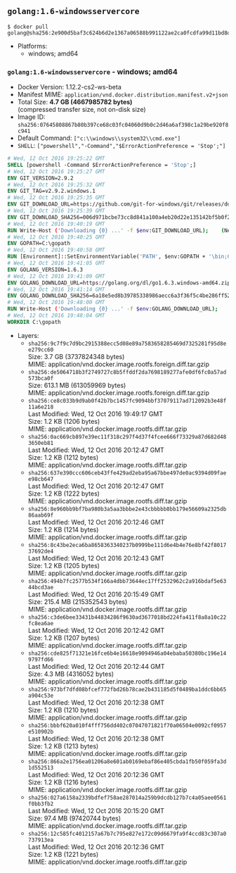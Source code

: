 ## `golang:1.6-windowsservercore`

```console
$ docker pull golang@sha256:2e900d5baf3c624b6d2e1367a06588b991122ae2ca0fcdfa99d11bd8d487ea09
```

-	Platforms:
	-	windows; amd64

### `golang:1.6-windowsservercore` - windows; amd64

-	Docker Version: 1.12.2-cs2-ws-beta
-	Manifest MIME: `application/vnd.docker.distribution.manifest.v2+json`
-	Total Size: **4.7 GB (4667985782 bytes)**  
	(compressed transfer size, not on-disk size)
-	Image ID: `sha256:07645808867b80b397ce68c03fc04060d9b0c2d46a6af398c1a29be920f8c941`
-	Default Command: `["c:\\windows\\system32\\cmd.exe"]`
-	`SHELL`: `["powershell","-Command","$ErrorActionPreference = 'Stop';"]`

```dockerfile
# Wed, 12 Oct 2016 19:25:22 GMT
SHELL [powershell -Command $ErrorActionPreference = 'Stop';]
# Wed, 12 Oct 2016 19:25:27 GMT
ENV GIT_VERSION=2.9.2
# Wed, 12 Oct 2016 19:25:32 GMT
ENV GIT_TAG=v2.9.2.windows.1
# Wed, 12 Oct 2016 19:25:35 GMT
ENV GIT_DOWNLOAD_URL=https://github.com/git-for-windows/git/releases/download/v2.9.2.windows.1/Git-2.9.2-64-bit.exe
# Wed, 12 Oct 2016 19:25:39 GMT
ENV GIT_DOWNLOAD_SHA256=006d971bcbe73cc8d841a100a4eb20d22e135142bf5b0f2120722fd420e166e5
# Wed, 12 Oct 2016 19:40:19 GMT
RUN Write-Host ('Downloading {0} ...' -f $env:GIT_DOWNLOAD_URL); 	(New-Object System.Net.WebClient).DownloadFile($env:GIT_DOWNLOAD_URL, 'git.exe'); 		Write-Host ('Verifying sha256 ({0}) ...' -f $env:GIT_DOWNLOAD_SHA256); 	if ((Get-FileHash git.exe -Algorithm sha256).Hash -ne $env:GIT_DOWNLOAD_SHA256) { 		Write-Host 'FAILED!'; 		exit 1; 	}; 		Write-Host 'Installing ...'; 	Start-Process 		-Wait 		-FilePath ./git.exe 		-ArgumentList @( 			'/VERYSILENT', 			'/NORESTART', 			'/NOCANCEL', 			'/SP-', 			'/SUPPRESSMSGBOXES', 						'/COMPONENTS=assoc_sh', 						'/DIR=C:\git' 		); 		Write-Host 'Updating PATH ...'; 	$env:PATH = 'C:\git\bin;C:\git\mingw64\bin;C:\git\usr\bin;' + $env:PATH; 	[Environment]::SetEnvironmentVariable('PATH', $env:PATH, [EnvironmentVariableTarget]::Machine); 		Write-Host 'Verifying install ...'; 	Write-Host '  git --version'; git --version; 	Write-Host '  bash --version'; bash --version; 	Write-Host '  curl --version'; curl.exe --version; 		Write-Host 'Removing installer ...'; 	Remove-Item git.exe -Force; 		Write-Host 'Complete.';
# Wed, 12 Oct 2016 19:40:25 GMT
ENV GOPATH=C:\gopath
# Wed, 12 Oct 2016 19:40:58 GMT
RUN [Environment]::SetEnvironmentVariable('PATH', $env:GOPATH + '\bin;C:\go\bin;' + $env:PATH, [EnvironmentVariableTarget]::Machine);
# Wed, 12 Oct 2016 19:41:05 GMT
ENV GOLANG_VERSION=1.6.3
# Wed, 12 Oct 2016 19:41:09 GMT
ENV GOLANG_DOWNLOAD_URL=https://golang.org/dl/go1.6.3.windows-amd64.zip
# Wed, 12 Oct 2016 19:41:14 GMT
ENV GOLANG_DOWNLOAD_SHA256=6a18e5ed8b39785338986aecc6a3f36f5c4be286ff52db0ae3bcd2275ab70df0
# Wed, 12 Oct 2016 19:48:00 GMT
RUN Write-Host ('Downloading {0} ...' -f $env:GOLANG_DOWNLOAD_URL); 	(New-Object System.Net.WebClient).DownloadFile($env:GOLANG_DOWNLOAD_URL, 'go.zip'); 		Write-Host ('Verifying sha256 ({0}) ...' -f $env:GOLANG_DOWNLOAD_SHA256); 	if ((Get-FileHash go.zip -Algorithm sha256).Hash -ne $env:GOLANG_DOWNLOAD_SHA256) { 		Write-Host 'FAILED!'; 		exit 1; 	}; 		Write-Host 'Expanding ...'; 	Expand-Archive go.zip -DestinationPath C:\; 		Write-Host 'Verifying install ("go version") ...'; 	go version; 		Write-Host 'Removing ...'; 	Remove-Item go.zip -Force; 		Write-Host 'Complete.';
# Wed, 12 Oct 2016 19:48:04 GMT
WORKDIR C:\gopath
```

-	Layers:
	-	`sha256:9c7f9c7d9bc2915388ecc5d08e89a7583658285469d7325281f95d8ee279cc60`  
		Size: 3.7 GB (3737824348 bytes)  
		MIME: application/vnd.docker.image.rootfs.foreign.diff.tar.gzip
	-	`sha256:de5064718b3f2749727c8b5ffddf2da7698189277afe0df6fc0a57ad573bca0f`  
		Size: 613.1 MB (613059969 bytes)  
		MIME: application/vnd.docker.image.rootfs.foreign.diff.tar.gzip
	-	`sha256:ce8c033b9d9ab0f42b7bc1457fc9094bbf37079117ad712092b3e48f11a6e218`  
		Last Modified: Wed, 12 Oct 2016 19:49:17 GMT  
		Size: 1.2 KB (1206 bytes)  
		MIME: application/vnd.docker.image.rootfs.diff.tar.gzip
	-	`sha256:0ac669cb897e39ec11f318c297f4d37f4fcee666f73329a87d682d483650eb81`  
		Last Modified: Wed, 12 Oct 2016 20:12:47 GMT  
		Size: 1.2 KB (1212 bytes)  
		MIME: application/vnd.docker.image.rootfs.diff.tar.gzip
	-	`sha256:637e390ccc606ceb43ffe429ad2eba95a67bbe497de0ac9394d09faee98cb647`  
		Last Modified: Wed, 12 Oct 2016 20:12:47 GMT  
		Size: 1.2 KB (1222 bytes)  
		MIME: application/vnd.docker.image.rootfs.diff.tar.gzip
	-	`sha256:8e960bb9bf7ba980b3a5aa3bbbe2e43cbbbbb8bb179e56609a2325db86aab69f`  
		Last Modified: Wed, 12 Oct 2016 20:12:46 GMT  
		Size: 1.2 KB (1214 bytes)  
		MIME: application/vnd.docker.image.rootfs.diff.tar.gzip
	-	`sha256:8c43be2eca6ba8658363340237b0999be111d6e4b4e76e8bf42f801737692de4`  
		Last Modified: Wed, 12 Oct 2016 20:12:43 GMT  
		Size: 1.2 KB (1205 bytes)  
		MIME: application/vnd.docker.image.rootfs.diff.tar.gzip
	-	`sha256:494b7fc2577b534f166a4dbb73644ec17ff2532962c2a916bdaf5e6344bcd3ae`  
		Last Modified: Wed, 12 Oct 2016 20:15:49 GMT  
		Size: 215.4 MB (215352543 bytes)  
		MIME: application/vnd.docker.image.rootfs.diff.tar.gzip
	-	`sha256:c3de6bee33431b44834286f9630ad3677018bd224fa411f8a8a10c22fc8ea6ae`  
		Last Modified: Wed, 12 Oct 2016 20:12:42 GMT  
		Size: 1.2 KB (1207 bytes)  
		MIME: application/vnd.docker.image.rootfs.diff.tar.gzip
	-	`sha256:cde825f71321e16fce6b4e16618e9094946a04ebaba50380bc196e149797fd66`  
		Last Modified: Wed, 12 Oct 2016 20:12:44 GMT  
		Size: 4.3 MB (4316052 bytes)  
		MIME: application/vnd.docker.image.rootfs.diff.tar.gzip
	-	`sha256:973bf7dfd08bfcef772fbd26b78cae2b431185d5f0489ba1ddc6bb65a904c53e`  
		Last Modified: Wed, 12 Oct 2016 20:12:38 GMT  
		Size: 1.2 KB (1210 bytes)  
		MIME: application/vnd.docker.image.rootfs.diff.tar.gzip
	-	`sha256:bbbf620a010f4fff756dd402c07047071821f70a06504e0092cf0957e510902b`  
		Last Modified: Wed, 12 Oct 2016 20:12:38 GMT  
		Size: 1.2 KB (1213 bytes)  
		MIME: application/vnd.docker.image.rootfs.diff.tar.gzip
	-	`sha256:866a2e1756ea01206a8e601ab0169ebaf86e405cbda1fb50f059fa3d1d552513`  
		Last Modified: Wed, 12 Oct 2016 20:12:36 GMT  
		Size: 1.2 KB (1216 bytes)  
		MIME: application/vnd.docker.image.rootfs.diff.tar.gzip
	-	`sha256:027a6158a2339bdfef758ae287014a259b9dcdb127b7c4a05aee0561f0bb3fb2`  
		Last Modified: Wed, 12 Oct 2016 20:15:20 GMT  
		Size: 97.4 MB (97420744 bytes)  
		MIME: application/vnd.docker.image.rootfs.diff.tar.gzip
	-	`sha256:12c585fc4012157a67b7c795e827e172c09d6679fa9f4ccd83c307a0737913ea`  
		Last Modified: Wed, 12 Oct 2016 20:12:36 GMT  
		Size: 1.2 KB (1221 bytes)  
		MIME: application/vnd.docker.image.rootfs.diff.tar.gzip
